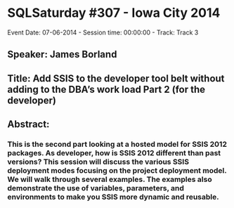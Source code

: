 # SQLSaturday #307 - Iowa City 2014
Event Date: 07-06-2014 - Session time: 00:00:00 - Track: Track 3
## Speaker: James Borland
## Title: Add SSIS to the developer tool belt without adding to the DBA’s work load Part 2 (for the developer)
## Abstract:
### This is the second part looking at a hosted model for SSIS 2012 packages. As developer, how is SSIS 2012 different than past versions? This session will discuss the various SSIS deployment modes focusing on the project deployment model. We will walk through several examples. The examples also demonstrate the use of variables, parameters, and environments to make you SSIS more dynamic and reusable.
